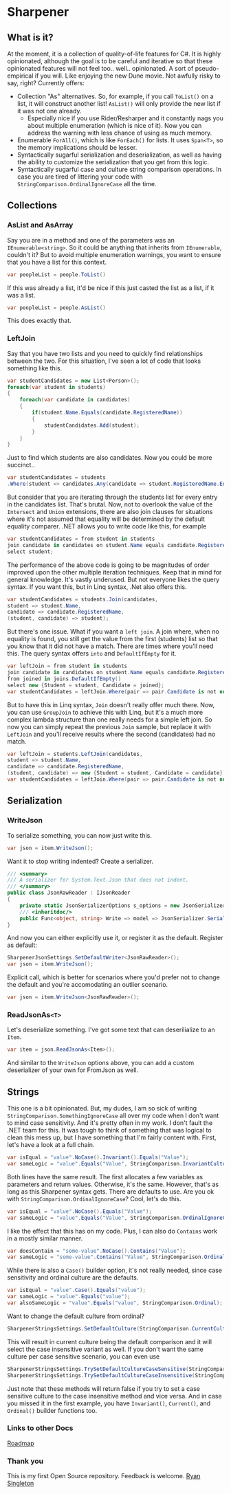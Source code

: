 # Sharpener

## What is it?

At the moment, it is a collection of quality-of-life features for C#. It is highly opinionated, although the goal is to be careful and iterative so that these opinionated features will not feel too.. well.. opinionated. A sort of pseudo-empirical if you will. Like enjoying the new Dune movie. Not awfully risky to say, right?
Currently offers:

- Collection "As" alternatives. So, for example, if you call `ToList()` on a list, it will construct another list! `AsList()` will only provide the new list if it was not one already.
  - Especially nice if you use Rider/Resharper and it constantly nags you about multiple enumeration (which is nice of it). Now you can address the warning with less chance of using as much memory.
- Enumerable `ForAll()`, which is like `ForEach()` for lists. It uses `Span<T>`, so the memory implications should be lesser.
- Syntactically sugarful serialization and deserialization, as well as having the ability to customize the serialization that you get from this logic.
- Syntactically sugarful case and culture string comparison operations. In case you are tired of littering your code with `StringComparison.OrdinalIgnoreCase` all the time.

## Collections

### AsList and AsArray

Say you are in a method and one of the parameters was an `IEnumerable<string>`.
So it could be anything that inherits from `IEnumerable`, couldn't it? But to avoid multiple enumeration warnings, you want to ensure that you have a list for this context.

```cs
var peopleList = people.ToList()
```

If this was already a list, it'd be nice if this just casted the list as a list, if it was a list.

```cs
var peopleList = people.AsList()
```

This does exactly that.

### LeftJoin

Say that you have two lists and you need to quickly find relationships between the two. For this situation, I've seen a lot of code that looks something like this.

```cs
var studentCandidates = new List<Person>();
foreach(var student in students)
{
    foreach(var candidate in candidates)
    {
        if(student.Name.Equals(candidate.RegisteredName))
        {
            studentCandidates.Add(student);
        }
    }
}
```

Just to find which students are also candidates. Now you could be more succinct..

```cs
var studentCandidates = students
.Where(student => candidates.Any(candidate => student.RegisteredName.Equals(candidate.Name)));
```

But consider that you are iterating through the students list for every entry in the candidates list. That's brutal. Now, not to overlook the value of the `Intersect` and `Union` extensions, there are also join clauses for situations where it's not assumed that equality will be determined by the default equality comparer.
.NET allows you to write code like this, for example

```cs
var studentCandidates = from student in students
join candidate in candidates on student.Name equals candidate.RegisteredName
select student;
```

The performance of the above code is going to be magnitudes of order improved upon the other multiple iteration techniques. Keep that in mind for general knowledge. It's vastly underused.
But not everyone likes the query syntax. If you want this, but in Linq syntax, .Net also offers this.

```cs
var studentCandidates = students.Join(candidates,
student => student.Name,
candidate => candidate.RegisteredName,
(student, candidate) => student);
```

But there's one issue. What if you want a `left join`. A join where, when no equality is found, you still get the value from the first (students) list so that you know that it did not have a match. There are times where you'll need this.
The query syntax offers `into` and `DefaultIfEmpty` for it.

```cs
var leftJoin = from student in students
join candidate in candidates on student.Name equals candidate.RegisteredName into joins
from joined in joins.DefaultIfEmpty()
select new {Student = student, Candidate = joined};
var studentCandidates = leftJoin.Where(pair => pair.Candidate is not null);
```

But to have this in Linq syntax, `Join` doesn't really offer much there. Now, you can use `GroupJoin` to achieve this with Linq, but it's a much more complex lambda structure than one really needs for a simple left join. So now you can simply repeat the previous `Join` sample, but replace it with `LeftJoin` and you'll receive results where the second (candidates) had no match.

```cs
var leftJoin = students.LeftJoin(candidates,
student => student.Name,
candidate => candidate.RegisteredName,
(student, candidate) => new {Student = student, Candidate = candidate});
var studentCandidates = leftJoin.Where(pair => pair.Candidate is not null);
```

## Serialization

### WriteJson

To serialize something, you can now just write this.

```cs
var json = item.WriteJson();
```

Want it to stop writing indented? Create a serializer.

```cs
/// <summary>
/// A serializer for System.Text.Json that does not indent.
/// </summary>
public class JsonRawReader : IJsonReader
{
    private static JsonSerializerOptions s_options = new JsonSerializerOptions { WriteIndented = false };
    /// <inheritdoc/>
    public Func<object, string> Write => model => JsonSerializer.Serialize(model, s_options);
}
```

And now you can either explicitly use it, or register it as the default.
Register as default:

```cs
SharpenerJsonSettings.SetDefaultWriter<JsonRawReader>();
var json = item.WriteJson();
```

Explicit call, which is better for scenarios where you'd prefer not to change the default and you're accomodating an outlier scenario.

```cs
var json = item.WriteJson<JsonRawReader>();
```

### ReadJsonAs`<T>`

Let's deserialize something. I've got some text that can deserilialize to an `Item`.

```cs
var item = json.ReadJsonAs<Item>();
```

And similar to the `WriteJson` options above, you can add a custom deserializer of your own for FromJson as well.

## Strings

This one is a bit opinionated. But, my dudes, I am so sick of writing `StringComparison.SomethingIgnoreCase` all over my code when I don't want to mind case sensitivity. And it's pretty often in my work.
I don't fault the .NET team for this. It was tough to think of something that was logical to clean this mess up, but I have something that I'm fairly content with.
First, let's have a look at a full chain.

```cs
var isEqual = "value".NoCase().Invariant().Equals("Value");
var sameLogic = "value".Equals("Value", StringComparison.InvariantCultureIgnoreCase);
```

Both lines have the same result. The first allocates a few variables as parameters and return values. Otherwise, it's the same.
However, that's as long as this Sharpener syntax gets. There are defaults to use. Are you ok with `StringComparison.OrdinalIgnoreCase`? Cool, let's do this.

```cs
var isEqual = "value".NoCase().Equals("Value");
var sameLogic = "value".Equals("Value", StringComparison.OrdinalIgnoreCase);
```

I like the effect that this has on my code. Plus, I can also do `Contains` work in a mostly similar manner.

```cs
var doesContain = "some-value".NoCase().Contains("Value");
var sameLogic = "some-value".Contains("Value", StringComparison.OrdinalIgnoreCase);
```

While there is also a `Case()` builder option, it's not really needed, since case sensitivity and ordinal culture are the defaults.

```cs
var isEqual = "value".Case().Equals("value");
var sameLogic = "value".Equals("value");
var alsoSameLogic = "value".Equals("value", StringComparison.Ordinal);
```

Want to change the default culture from ordinal?

```cs
SharpenerStringsSettings.SetDefaultCulture(StringComparison.CurrentCulture);
```

This will result in current culture being the default comparison and it will select the case insensitive variant as well.
If you don't want the same culture per case sensitive scenario, you can even use

```cs
SharpenerStringsSettings.TrySetDefaultCultureCaseSensitive(StringComparison.CurrentCulture);
SharpenerStringsSettings.TrySetDefaultCultureCaseInsensitive(StringComparison.InvariantCultureIgnoreCase);
```

Just note that these methods will return false if you try to set a case sensitive culture to the case insensitive method and vice versa.
And in case you missed it in the first example, you have `Invariant()`, `Current()`, and `Ordinal()` builder functions too.

### Links to other Docs

[Roadmap](ROADMAP.MD)

### Thank you

This is my first Open Source repository. Feedback is welcome.
[Ryan Singleton](mailto:ryan@facefire.com)
